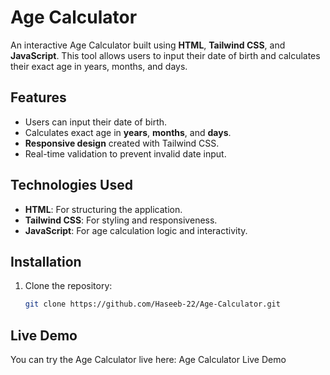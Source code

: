 # Age Calculator

An interactive Age Calculator built using **HTML**, **Tailwind CSS**, and **JavaScript**. This tool allows users to input their date of birth and calculates their exact age in years, months, and days.

## Features
- Users can input their date of birth.
- Calculates exact age in **years**, **months**, and **days**.
- **Responsive design** created with Tailwind CSS.
- Real-time validation to prevent invalid date input.

## Technologies Used
- **HTML**: For structuring the application.
- **Tailwind CSS**: For styling and responsiveness.
- **JavaScript**: For age calculation logic and interactivity.

## Installation
1. Clone the repository:
   ```bash
   git clone https://github.com/Haseeb-22/Age-Calculator.git

## Live Demo
You can try the Age Calculator live here: Age Calculator Live Demo



